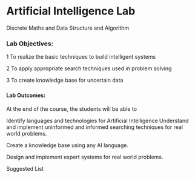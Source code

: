 # <H1> Artificial Intelligence Lab
 Discrete Maths and Data Structure and Algorithm


### <H3> Lab Objectives:

1
To realize the basic techniques to build intelligent systems

2
To apply appropriate search techniques used in problem solving

3
To create knowledge base for uncertain data

### <H4> Lab Outcomes: 

At the end of the course, the students will be able to   

Identify languages and technologies for Artificial Intelligence 
Understand and implement uninformed and informed searching techniques for real world problems. 

Create a knowledge base using any AI language. 
 
Design and implement expert systems for real world problems.
 
Suggested List
